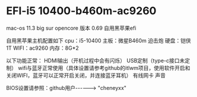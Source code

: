 # EFI-i5 10400-b460m-ac9260
mac-os 11.3 big sur
opencore 版本 0.69
自用黑苹果efi


自用黑苹果主机配置如下
cpu：i5-10400
主板：微星B460m 迫击炮
硬盘：铠侠1T
WIFI：ac9260
内存：8G*2

以下功能正常：
HDMI输出（开机过程中会有闪烁）
USB定制（type-c接口未定制）
wifi与蓝牙正常使用（具体设置请参考github的itlwm项目，使用软件开启和关闭WIFI，蓝牙可以正常开启关闭，并连接蓝牙耳机）
有线网卡
声音



BIOS设置请参照：github用户------>  "cheneyxx"
